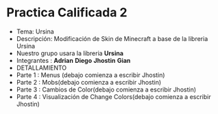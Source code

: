 # Practica Calificada 2 
- Tema: Ursina
- Descripción: Modificación de Skin de Minecraft a base de la libreria Ursina 
- Nuestro grupo usara la libreria **Ursina**
- Integrantes : **Adrian** **Diego** **Jhostin** **Gian**
- DETALLAMIENTO
- Parte 1 : Menus (debajo comienza a escribir Jhostin)
- Parte 2 : Mobs(debajo comienza a escribir Jhostin)
- Parte 3 : Cambios de Color(debajo comienza a escribir Jhostin)
- Parte 4 : Visualización de Change Colors(debajo comienza a escribir Jhostin)
